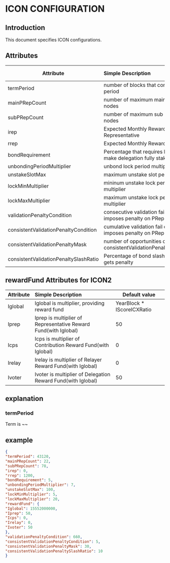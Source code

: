 # ICON CONFIGURATION 

## Introduction
This document specifies ICON configurations.

## Attributes
|  Attribute                               | Simple Description                                               | Default value      |
|------------------------------------------|:-----------------------------------------------------------------|--------------------|
| termPeriod                               | number of blocks that consists of a period                       | 43120              |
| mainPRepCount                            | number of maximum main PRep nodes                                | 22                 |
| subPRepCount                             | number of maximum sub PRep nodes                                 | 78                 |
| irep                                     | Expected Monthly Reward per Representative                       | 0                  |
| rrep                                     | Expected Monthly Reward per EEP                                  | 1200               |
| bondRequirement                          | Percentage that requires bond to make delegation fully staked    | 5                  |
| unbondingPeriodMultiplier                | unbond lock period multiplier                                    | 7                  |
| unstakeSlotMax                           | maximum unstake slot per account                                 | 100                |
| lockMinMultiplier                        | mininum unstake lock period term multiplier                      | 5                  |
| lockMaxMultiplier                        | maximum unstake lock period term multiplier                      | 20                 |
| validationPenaltyCondition               | consecutive validation fail count that imposes penalty on PRep   | 660                |
| consistentValidationPenaltyCondition     | cumulative validation fail count that imposes penalty on PRep    | 5                  |
| consistentValidationPenaltyMask          | number of opportunities of consistentValidationPenaltyCondition  | 30                 |
| consistentValidationPenaltySlashRatio    | Percentage of bond slashed when it gets penalty                  | 10                 |

## rewardFund Attributes for ICON2
|  Attribute                               | Simple Description                                               | Default value      |
|------------------------------------------|:-----------------------------------------------------------------|--------------------|
| Iglobal                                  | Iglobal is multiplier, providing reward fund                     | YearBlock * IScoreICXRatio|
| Iprep                                    | Iprep is multiplier of Representative Reward Fund(with Iglobal)  | 50                 |
| Icps                                     | Icps is multiplier of Contribution Reward Fund(with Iglobal)     | 0                  |
| Irelay                                   | Irelay is multiplier of Relayer Reward Fund(with Iglobal)        | 0                  |
| Ivoter                                   | Ivoter is multiplier of Delegation Reward Fund(with Iglobal)     | 50                 |

## explanation
### termPeriod
Term is ~~


## example
~~~json
{
"termPeriod": 43120,
"mainPRepCount": 22,
"subPRepCount": 78,
"irep": 0,
"rrep": 1200,
"bondRequirement": 5,
"unbondingPeriodMultiplier": 7,
"unstakeSlotMax": 100,
"lockMinMultiplier": 5,
"lockMaxMultiplier": 20,
"rewardFund": {
"Iglobal": 15552000000,
"Iprep": 50,
"Icps": 0,
"Irelay": 0,
"Ivoter": 50
},
"validationPenaltyCondition": 660,
"consistentValidationPenaltyCondition": 5,
"consistentValidationPenaltyMask": 30,
"consistentValidationPenaltySlashRatio": 10
}
~~~